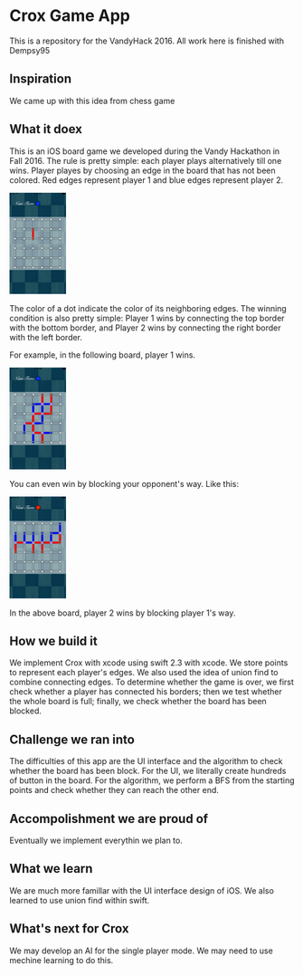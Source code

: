# Crox Game App

This is a repository for the VandyHack 2016.
All work here is finished with Dempsy95

## Inspiration

We came up with this idea from chess game



## What it doex
This is an iOS board game we developed during the Vandy Hackathon in Fall 2016. The rule is pretty simple: each player plays alternatively till one wins. Player playes by choosing an edge in the board that has not been colored. Red edges represent player 1 and blue edges represent player 2.

<img src="./Chess/Chess/Assets.xcassets/tutorial1.imageset/tutorial1.png" width="100">

The color of a dot indicate the color of its neighboring edges. The winning condition is also pretty simple: Player 1 wins by connecting the top border with the bottom border, and Player 2 wins by connecting the right border with the left border.

For example, in the following board, player 1 wins.

<img src="./Chess/Chess/Assets.xcassets/tutorial2.imageset/tutorial2.png" width="100">


You can even win by blocking your opponent's way. Like this: 

<img src="./Chess/Chess/Assets.xcassets/tutorial3.imageset/tutorial3.png" width="100">

In the above board, player 2 wins by blocking player 1's way. 


## How we build it

We implement Crox with xcode using swift 2.3 with xcode. We store points to represent each player's edges. We also used the idea of union find to combine connecting edges. To determine whether the game is over, we first check whether a player has connected his borders; then we test whether the whole board is full; finally, we check whether the board has been blocked. 


## Challenge we ran into

The difficulties of this app are the UI interface and the algorithm to check whether the board has been block. For the UI, we literally create hundreds of button in the board. For the algorithm, we perform a BFS from the starting points and check whether they can reach the other end. 


## Accompolishment we are proud of

Eventually we implement everythin we plan to. 

## What we learn

We are much more famillar with the UI interface design of iOS. We also learned to use union find within swift.


## What's next for Crox

We may develop an AI for the single player mode. We may need to use mechine learning to do this.



















